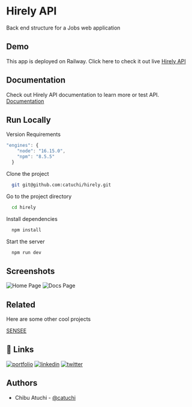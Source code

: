# Hirely API

Back end structure for a Jobs web application

## Demo

This app is deployed on Railway. Click here to check it out live [Hirely API](hirely-production.up.railway.app)

## Documentation

Check out Hirely API documentation to learn more or test API. [Documentation](https://hirely-production.up.railway.app/api-docs/)

## Run Locally

Version Requirements

```js
"engines": {
    "node": "16.15.0",
    "npm": "8.5.5"
  }
```

Clone the project

```bash
  git git@github.com:catuchi/hirely.git
```

Go to the project directory

```bash
  cd hirely
```

Install dependencies

```bash
  npm install
```

Start the server

```bash
  npm run dev
```

## Screenshots

![Home Page](https://hirely-production.up.railway.app/)
![Docs Page](https://hirely-production.up.railway.app/)

## Related

Here are some other cool projects

[SENSEE](https://github.com/catuchi/SENSEE)

## 🔗 Links

[![portfolio](https://img.shields.io/badge/my_portfolio-000?style=for-the-badge&logo=ko-fi&logoColor=white)](https://chibu-atuchi.netlify.app/)
[![linkedin](https://img.shields.io/badge/linkedin-0A66C2?style=for-the-badge&logo=linkedin&logoColor=white)](https://www.linkedin.com/in/chibu-atuchi/)
[![twitter](https://img.shields.io/badge/gmail-1DA1F2?style=for-the-badge&logo=gmail&logoColor=red)](mailto:atuchibueze@gmail.com)

## Authors

- Chibu Atuchi - [@catuchi](https://www.github.com/catuchi)
